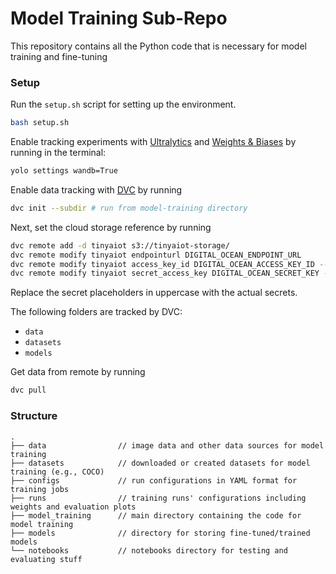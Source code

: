 # Model Training Sub-Repo

This repository contains all the Python code that is necessary for model training and fine-tuning

### Setup
Run the ``setup.sh`` script for setting up the environment.
```bash
bash setup.sh
```

Enable tracking experiments with [Ultralytics](https://www.ultralytics.com/) and [Weights & Biases](https://wandb.ai/) by running in the terminal:
```bash
yolo settings wandb=True
```

Enable data tracking with [DVC](https://dvc.org/doc/start) by running
```bash
dvc init --subdir # run from model-training directory
```
Next, set the cloud storage reference by running
```bash
dvc remote add -d tinyaiot s3://tinyaiot-storage/
dvc remote modify tinyaiot endpointurl DIGITAL_OCEAN_ENDPOINT_URL
dvc remote modify tinyaiot access_key_id DIGITAL_OCEAN_ACCESS_KEY_ID --local
dvc remote modify tinyaiot secret_access_key DIGITAL_OCEAN_SECRET_KEY --local
```

Replace the secret placeholders in uppercase with the actual secrets.


The following folders are tracked by DVC:
- `data`
- `datasets`
- `models`

Get data from remote by running

```bash
dvc pull
```

### Structure
```text
.
├── data                // image data and other data sources for model training
├── datasets            // downloaded or created datasets for model training (e.g., COCO)
├── configs             // run configurations in YAML format for training jobs
├── runs                // training runs' configurations including weights and evaluation plots
├── model_training      // main directory containing the code for model training
├── models              // directory for storing fine-tuned/trained models
└── notebooks           // notebooks directory for testing and evaluating stuff
```